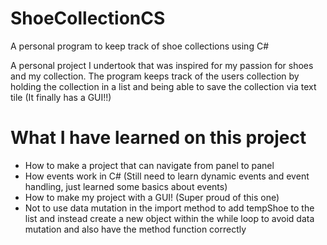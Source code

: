# ShoeCollectionCS
A personal program to keep track of shoe collections using C# 

 A personal project I undertook that was inspired for my passion for shoes and my collection.
 The program keeps track of the users collection by holding the collection in a list and being able to save the collection via text tile
 (It finally has a GUI!!)
 
 # What I have learned on this project
  * How to make a project that can navigate from panel to panel
  * How events work in C# (Still need to learn dynamic events and event handling, just learned some basics about events)
  * How to make my project with a GUI! (Super proud of this one)
  * Not to use data mutation in the import method to add tempShoe to the list and instead create a new object within the while loop to avoid data mutation and also have the method function correctly
